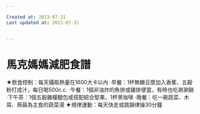 ```yaml
---

Created at: 2013-07-31
Last updated at: 2013-07-31


---
```


# 馬克媽媽減肥食譜


★飲食控制：每天攝取熱量在1600大卡以內
·早餐：1杯無糖豆漿加入香蕉、五穀粉打成汁，每日喝500c.c.
·午餐：1個非油炸的魚排或雞排便當，有時也吃涮涮鍋
·下午茶：1個五穀雜糧麵包或搭配綜合堅果、1杯黑咖啡
·晚餐：吃一碗蔬菜、木耳、蒟蒻為主食的蔬菜湯
★規律運動：每天快走或跳韻律操30分鐘

